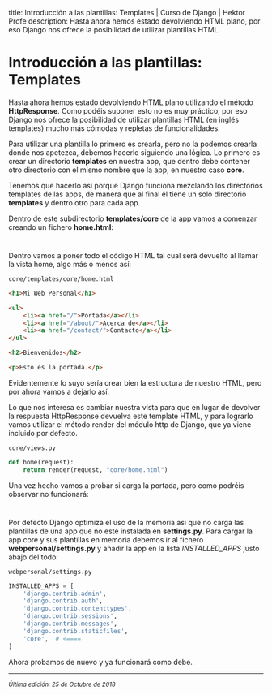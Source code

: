 title: Introducción a las plantillas: Templates | Curso de Django | Hektor Profe
description: Hasta ahora hemos estado devolviendo HTML plano, por eso Django nos ofrece la posibilidad de utilizar plantillas HTML.

<style>
.admonition.note > .superfences-tabs > label:hover, .headerlink{ color: #018dc5 !important; }
.admonition.note { box-shadow: none; margin: 0; padding: 0; border-left: 0; border-radius: 0; font-size: 105%; }
.admonition.note label{ font-size: 91%; }
.admonition.note > .admonition-title { display: none; }
</style>

# Introducción a las plantillas: Templates

Hasta ahora hemos estado devolviendo HTML plano utilizando el método **HttpResponse**. Como podéis suponer esto no es muy práctico, por eso Django nos ofrece la posibilidad de utilizar plantillas HTML (en inglés templates) mucho más cómodas y repletas de funcionalidades.

Para utilizar una plantilla lo primero es crearla, pero no la podemos crearla donde nos apetezca, debemos hacerlo siguiendo una lógica. Lo primero es crear un directorio **templates** en nuestra app, que dentro debe contener otro directorio con el mismo nombre que la app, en nuestro caso **core**.

Tenemos que hacerlo así porque Django funciona mezclando los directorios templates de las apps, de manera que al final él tiene un solo directorio **templates** y dentro otro para cada app. 

Dentro de este subdirectorio **templates/core** de la app vamos a comenzar creando un fichero **home.html**:

<div style="text-align:center;margin-top:25px"><img class="lazy" data-src="{{cdn}}/django/17.png"/></div>

Dentro vamos a poner todo el código HTML tal cual será devuelto al llamar la vista home, algo más o menos así:

`core/templates/core/home.html`

```html
<h1>Mi Web Personal</h1>

<ul>
    <li><a href="/">Portada</a></li>
    <li><a href="/about/">Acerca de</a></li>
    <li><a href="/contact/">Contacto</a></li>
</ul>

<h2>Bienvenidos</h2>

<p>Esto es la portada.</p>
```

Evidentemente lo suyo sería crear bien la estructura de nuestro HTML, pero por ahora vamos a dejarlo así.

Lo que nos interesa es cambiar nuestra vista para que en lugar de devolver la respuesta HttpResponse devuelva este template HTML, y para lograrlo vamos utilizar el método render del módulo http de Django, que ya viene incluido por defecto.

`core/views.py`

```python
def home(request):
    return render(request, "core/home.html")
```

Una vez hecho vamos a probar si carga la portada, pero como podréis observar no funcionará:

<div style="text-align:center;margin-top:25px"><img class="lazy" data-src="{{cdn}}/django/18.png"/></div>

Por defecto Django optimiza el uso de la memoria así que no carga las plantillas de una app que no esté instalada en **settings.py**. Para cargar la app core y sus plantillas en memoria debemos ir al fichero **webpersonal/settings.py** y añadir la app en la lista *INSTALLED_APPS* justo abajo del todo:

`webpersonal/settings.py`

```python
INSTALLED_APPS = [
    'django.contrib.admin',
    'django.contrib.auth',
    'django.contrib.contenttypes',
    'django.contrib.sessions',
    'django.contrib.messages',
    'django.contrib.staticfiles',
    'core',  # <====
]
``` 

Ahora probamos de nuevo y ya funcionará como debe.

___
<small class="edited"><i>Última edición: 25 de Octubre de 2018</i></small>